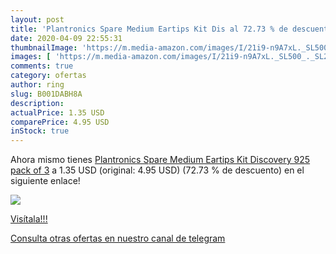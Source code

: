 ```yaml
---
layout: post
title: 'Plantronics Spare Medium Eartips Kit Dis al 72.73 % de descuento'
date: 2020-04-09 22:55:31
thumbnailImage: 'https://m.media-amazon.com/images/I/21i9-n9A7xL._SL500_._SL200_.jpg'
images: [ 'https://m.media-amazon.com/images/I/21i9-n9A7xL._SL500_._SL200_.jpg' ]
comments: true
category: ofertas
author: ring
slug: B001DABH8A
description:
actualPrice: 1.35 USD
comparePrice: 4.95 USD
inStock: true
---
```


Ahora mismo tienes [Plantronics Spare Medium Eartips Kit Discovery 925 pack of 3](https://www.amazon.com/dp/B001DABH8A/?tag=redken08-20) a 1.35 USD (original: 4.95 USD) (72.73 %  de descuento) en el siguiente enlace!

[![](https://m.media-amazon.com/images/I/21i9-n9A7xL._SL500_._SL200_.jpg)](https://www.amazon.com/dp/B001DABH8A/?tag=redken08-20)

[Visítala!!!](https://www.amazon.com/dp/B001DABH8A/?tag=redken08-20)

[Consulta otras ofertas en nuestro canal de telegram](https://t.me/s/ofertas25)
